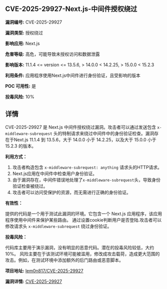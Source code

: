 ## CVE-2025-29927-Next.js-中间件授权绕过

**漏洞编号:** CVE-2025-29927

**漏洞类型:** 授权绕过

**影响应用:** Next.js

**危害等级:** 高危，可能导致未授权访问和数据泄露

**影响版本:** 11.1.4 <= version <= 13.5.6, > 14.0.0 < 14.2.25, > 15.0.0 < 15.2.3

**利用条件:** 应用程序使用Next.js中间件进行身份验证，且受影响的版本

**POC 可用性:** 是

**投毒风险:** 10%

## 详情

CVE-2025-29927 是 Next.js 中间件授权绕过漏洞。攻击者可以通过发送包含 `x-middleware-subrequest` 头的特制请求来绕过中间件中的身份验证检查。漏洞存在于Next.js 11.1.4 到 13.5.6，大于 14.0.0 小于 14.2.25，以及大于 15.0.0 小于 15.2.3 的版本。

**利用方式：**

1.  攻击者构造包含 `x-middleware-subrequest: anything` 请求头的HTTP请求。
2.  Next.js应用在中间件中检查用户身份验证。
3.  由于漏洞存在，中间件错误地处理了`x-middleware-subrequest`头，导致身份验证检查被绕过。
4.  攻击者可以访问受保护的资源，而无需进行正确的身份验证。

**有效性：**

提供的代码是一个用于测试此漏洞的环境。它包含一个 Next.js 应用程序，该应用程序使用中间件来保护某些路由。 通过设置cookie判断用户是否登陆.攻击者可以修改请求头 `x-middleware-subrequest` 绕过身份验证。

**投毒风险：**

代码库主要用于演示漏洞，没有明显的恶意代码。潜在的投毒风险较低，大约10%。 风险主要在于该测试环境可能被滥用，修改成攻击载荷，造成更大范围的攻击。例如，在测试环境中添加额外的后门路由或恶意脚本。

**项目地址:** [lem0n817/CVE-2025-29927](https://github.com/lem0n817/CVE-2025-29927)

**漏洞详情:** [CVE-2025-29927](https://nvd.nist.gov/vuln/detail/CVE-2025-29927)